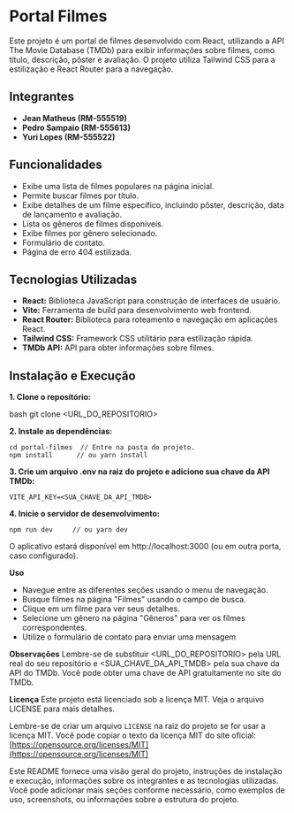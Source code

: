 # Portal Filmes

Este projeto é um portal de filmes desenvolvido com React, utilizando a API The Movie Database (TMDb) para exibir informações sobre filmes, como título, descrição, pôster e avaliação. O projeto utiliza Tailwind CSS para a estilização e React Router para a navegação.

## Integrantes

* **Jean Matheus (RM-555519)**
* **Pedro Sampaio (RM-555613)**
* **Yuri Lopes (RM-555522)**


## Funcionalidades

* Exibe uma lista de filmes populares na página inicial.
* Permite buscar filmes por título.
* Exibe detalhes de um filme específico, incluindo pôster, descrição, data de lançamento e avaliação.
* Lista os gêneros de filmes disponíveis.
* Exibe filmes por gênero selecionado.
* Formulário de contato.
* Página de erro 404 estilizada.

## Tecnologias Utilizadas

* **React:** Biblioteca JavaScript para construção de interfaces de usuário.
* **Vite:** Ferramenta de build para desenvolvimento web frontend.
* **React Router:** Biblioteca para roteamento e navegação em aplicações React.
* **Tailwind CSS:** Framework CSS utilitário para estilização rápida.
* **TMDb API:** API para obter informações sobre filmes.

## Instalação e Execução
**1. Clone o repositório:**

   bash
   git clone <URL_DO_REPOSITORIO>

**2. Instale as dependências:**

    cd portal-filmes  // Entre na pasta do projeto.
    npm install      // ou yarn install

**3. Crie um arquivo .env na raiz do projeto e adicione sua chave da API TMDb:**

    VITE_API_KEY=<SUA_CHAVE_DA_API_TMDB>

**4. Inicie o servidor de desenvolvimento:**

    npm run dev     // ou yarn dev

O aplicativo estará disponível em http://localhost:3000 (ou em outra porta, caso configurado).

**Uso**
- Navegue entre as diferentes seções usando o menu de navegação.
- Busque filmes na página "Filmes" usando o campo de busca.
- Clique em um filme para ver seus detalhes.
- Selecione um gênero na página "Gêneros" para ver os filmes correspondentes.
- Utilize o formulário de contato para enviar uma mensagem


**Observações**
Lembre-se de substituir <URL_DO_REPOSITORIO> pela URL real do seu repositório e <SUA_CHAVE_DA_API_TMDB> pela sua chave da API do TMDb. Você pode obter uma chave de API gratuitamente no site do TMDb.

**Licença**
Este projeto está licenciado sob a licença MIT. Veja o arquivo LICENSE para mais detalhes.


Lembre-se de criar um arquivo `LICENSE` na raiz do projeto se for usar a licença MIT. Você pode copiar o texto da licença MIT do site oficial: [https://opensource.org/licenses/MIT](https://opensource.org/licenses/MIT)


Este README fornece uma visão geral do projeto, instruções de instalação e execução, informações sobre os integrantes e as tecnologias utilizadas.  Você pode adicionar mais seções conforme necessário, como exemplos de uso, screenshots, ou informações sobre a estrutura do projeto.
